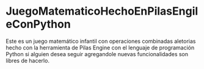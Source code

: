 # JuegoMatematicoHechoEnPilasEngileConPython
Este es un juego matemático infantil con operaciones combinadas aletorias hecho con la herramienta de Pilas Engine con el lenguaje de programación Python si alguien desea seguir agregandole nuevas funcionalidades son libres de hacerlo.

